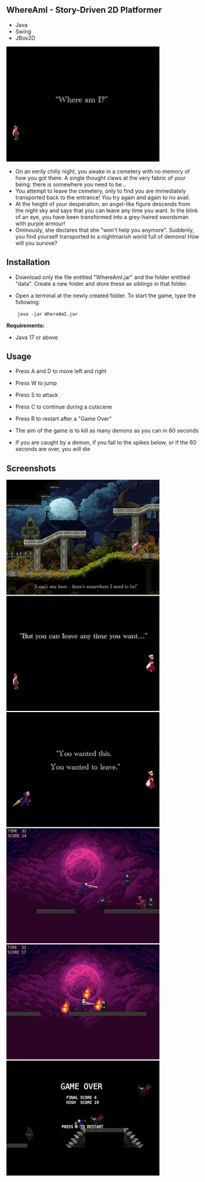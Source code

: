 ## WhereAmI - Story-Driven 2D Platformer

- Java
- Swing
- JBox2D

![](Screenshots/1.png)

- On an eerily chilly night, you awake in a cemetery with no memory of how you got there. A single thought claws at the very fabric of your being: there is somewhere you need to be...
- You attempt to leave the cemetery, only to find you are immediately transported back to the entrance! You try again and again to no avail.
- At the height of your desperation, an angel-like figure descends from the night sky and says that you can leave any time you want. In the blink of an eye, you have been transformed into a grey-haired swordsman with purple armour! 
- Ominously, she declares that she "won't help you anymore". Suddenly, you find yourself transported to a nightmarish world full of demons! How will you survive?


## Installation
- Download only the file entitled "WhereAmI.jar" and the folder entitled "data". Create a new folder and store these as siblings in that folder.

- Open a terminal at the newly created folder. To start the game, type the following:

```
	java -jar WhereAmI.jar
```

**Requirements:**
- Java 17 or above


## Usage
- Press A and D to move left and right
- Press W to jump
- Press S to attack
- Press C to continue during a cutscene
- Press R to restart after a "Game Over"


- The aim of the game is to kill as many demons as you can in 60 seconds
- If you are caught by a demon, if you fall to the spikes below, or if the 60 seconds are over, you will die

## Screenshots

![](Screenshots/2.png)
![](Screenshots/3.png)
![](Screenshots/4.png)
![](Screenshots/5.png)
![](Screenshots/6.png)
![](Screenshots/7.png)
